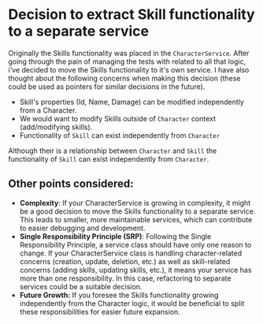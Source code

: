 # Decision to extract Skill functionality to a separate service

Originally the Skills functionality was placed in the `CharacterService`. After going through the pain 
of managing the tests with related to all that logic, i've decided to move the Skills functionality to it's own
service. I have also thought about the following concerns when making this decision (these could be used as pointers for similar
decisions in the future).

- Skill's properties (Id, Name, Damage) can be modified independently from a Character.
- We would want to modify Skills outside of `Character` context (add/modifying skills).
- Functionality of `Skill` can exist independently from `Character`

Although their is a relationship between `Character` and `Skill` the functionality of `Skill` can exist 
independently from `Character`. 


## Other points considered:
- **Complexity**: If your CharacterService is growing in complexity, it might be a good decision to move the Skills functionality to a separate service. This leads to smaller, more maintainable services, which can contribute to easier debugging and development.
- **Single Responsibility Principle (SRP)**: Following the Single Responsibility Principle, a service class should have only one reason to change. If your CharacterService class is handling character-related concerns (creation, update, deletion, etc.) as well as skill-related concerns (adding skills, updating skills, etc.), it means your service has more than one responsibility. In this case, refactoring to separate services could be a suitable decision.
- **Future Growth:** If you foresee the Skills functionality growing independently from the Character logic, it would be beneficial to split these responsibilities for easier future expansion.
